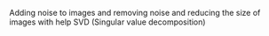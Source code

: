 Adding noise to images and removing noise and reducing the size of images with help SVD (Singular value decomposition)